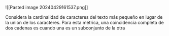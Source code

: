 ![[Pasted image 20240429161537.png]]

Considera la cardinalidad de caracteres del texto más pequeño en lugar de la unión de los caracteres. Para esta métrica, una coincidencia completa de dos cadenas es cuando una es un subconjunto de la otra
